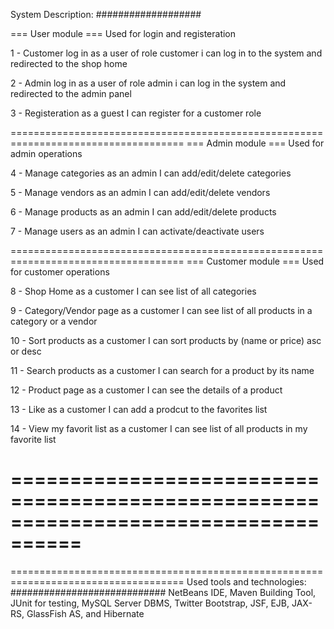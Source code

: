 System Description:
###################

=== User module === 
Used for login and registeration

1 - Customer log in 
as a user of role customer i can log in to the system and redirected to the shop home

2 - Admin log in 
as a user of role admin i can log in the system and redirected to the admin panel

3 - Registeration 
as a guest I can register for a customer role


====================================================================================
=== Admin module === 
Used for admin operations

4 - Manage categories 
as an admin I can add/edit/delete categories

5 - Manage vendors 
as an admin I can add/edit/delete vendors

6 - Manage products 
as an admin I can add/edit/delete products

7 - Manage users 
as an admin I can activate/deactivate users


====================================================================================
=== Customer module === 
Used for customer operations

8 - Shop Home 
as a customer I can see list of all categories

9 - Category/Vendor page 
as a customer I can see list of all products in a category or a vendor

10 - Sort products 
as a customer I can sort products by (name or price) asc or desc

11 - Search products 
as a customer I can search for a product by its name 

12 - Product page 
as a customer I can see the details of a product

13 - Like 
as a customer I can add a prodcut to the favorites list

14 - View my favorit list
as a customer I can see list of all products in my favorite list


====================================================================================
====================================================================================
====================================================================================
Used tools and technologies:
############################
NetBeans IDE, Maven Building Tool, JUnit for testing, MySQL Server DBMS, Twitter Bootstrap, JSF, EJB, JAX-RS, GlassFish AS, and Hibernate



